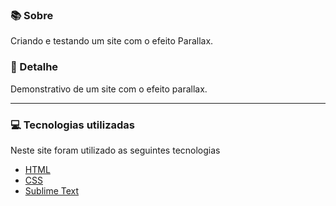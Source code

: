 ### 📚 Sobre

Criando e testando um site com o efeito Parallax.

### 🎨 Detalhe

Demonstrativo de um site com o efeito parallax.

<hr>

### 💻 Tecnologias utilizadas

Neste site foram utilizado as seguintes tecnologias

- [HTML](https://www.w3schools.com/html/)
- [CSS](https://www.w3schools.com/css/)
- [Sublime Text](https://www.sublimetext.com/)
